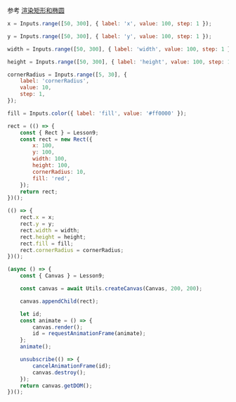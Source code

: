 ---
---

参考 <a href="/guide/lesson-009">渲染矩形和椭圆</a>

```js eval code=false
x = Inputs.range([50, 300], { label: 'x', value: 100, step: 1 });
```

```js eval code=false
y = Inputs.range([50, 300], { label: 'y', value: 100, step: 1 });
```

```js eval code=false
width = Inputs.range([50, 300], { label: 'width', value: 100, step: 1 });
```

```js eval code=false
height = Inputs.range([50, 300], { label: 'height', value: 100, step: 1 });
```

```js eval code=false
cornerRadius = Inputs.range([5, 30], {
    label: 'cornerRadius',
    value: 10,
    step: 1,
});
```

```js eval code=false
fill = Inputs.color({ label: 'fill', value: '#ff0000' });
```

```js eval code=false inspector=false
rect = (() => {
    const { Rect } = Lesson9;
    const rect = new Rect({
        x: 100,
        y: 100,
        width: 100,
        height: 100,
        cornerRadius: 10,
        fill: 'red',
    });
    return rect;
})();
```

```js eval code=false inspector=false
(() => {
    rect.x = x;
    rect.y = y;
    rect.width = width;
    rect.height = height;
    rect.fill = fill;
    rect.cornerRadius = cornerRadius;
})();
```

```js eval code=false
(async () => {
    const { Canvas } = Lesson9;

    const canvas = await Utils.createCanvas(Canvas, 200, 200);

    canvas.appendChild(rect);

    let id;
    const animate = () => {
        canvas.render();
        id = requestAnimationFrame(animate);
    };
    animate();

    unsubscribe(() => {
        cancelAnimationFrame(id);
        canvas.destroy();
    });
    return canvas.getDOM();
})();
```
